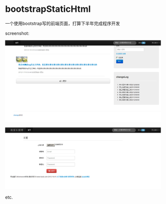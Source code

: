 bootstrapStaticHtml
===================

一个使用bootstrap写的前端页面，打算下半年完成程序开发

screenshot:


![首页页面](/assets/index.png)


![设置页面](/assets/setting.png)


etc.
